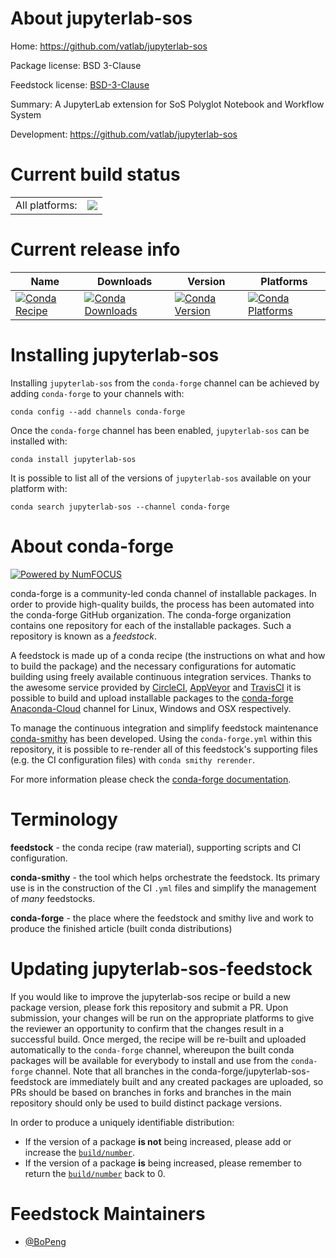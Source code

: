 About jupyterlab-sos
====================

Home: https://github.com/vatlab/jupyterlab-sos

Package license: BSD 3-Clause

Feedstock license: [BSD-3-Clause](https://github.com/conda-forge/jupyterlab-sos-feedstock/blob/master/LICENSE.txt)

Summary: A JupyterLab extension for SoS Polyglot Notebook and Workflow System

Development: https://github.com/vatlab/jupyterlab-sos

Current build status
====================


<table><tr><td>All platforms:</td>
    <td>
      <a href="https://dev.azure.com/conda-forge/feedstock-builds/_build/latest?definitionId=7774&branchName=master">
        <img src="https://dev.azure.com/conda-forge/feedstock-builds/_apis/build/status/jupyterlab-sos-feedstock?branchName=master">
      </a>
    </td>
  </tr>
</table>

Current release info
====================

| Name | Downloads | Version | Platforms |
| --- | --- | --- | --- |
| [![Conda Recipe](https://img.shields.io/badge/recipe-jupyterlab--sos-green.svg)](https://anaconda.org/conda-forge/jupyterlab-sos) | [![Conda Downloads](https://img.shields.io/conda/dn/conda-forge/jupyterlab-sos.svg)](https://anaconda.org/conda-forge/jupyterlab-sos) | [![Conda Version](https://img.shields.io/conda/vn/conda-forge/jupyterlab-sos.svg)](https://anaconda.org/conda-forge/jupyterlab-sos) | [![Conda Platforms](https://img.shields.io/conda/pn/conda-forge/jupyterlab-sos.svg)](https://anaconda.org/conda-forge/jupyterlab-sos) |

Installing jupyterlab-sos
=========================

Installing `jupyterlab-sos` from the `conda-forge` channel can be achieved by adding `conda-forge` to your channels with:

```
conda config --add channels conda-forge
```

Once the `conda-forge` channel has been enabled, `jupyterlab-sos` can be installed with:

```
conda install jupyterlab-sos
```

It is possible to list all of the versions of `jupyterlab-sos` available on your platform with:

```
conda search jupyterlab-sos --channel conda-forge
```


About conda-forge
=================

[![Powered by NumFOCUS](https://img.shields.io/badge/powered%20by-NumFOCUS-orange.svg?style=flat&colorA=E1523D&colorB=007D8A)](http://numfocus.org)

conda-forge is a community-led conda channel of installable packages.
In order to provide high-quality builds, the process has been automated into the
conda-forge GitHub organization. The conda-forge organization contains one repository
for each of the installable packages. Such a repository is known as a *feedstock*.

A feedstock is made up of a conda recipe (the instructions on what and how to build
the package) and the necessary configurations for automatic building using freely
available continuous integration services. Thanks to the awesome service provided by
[CircleCI](https://circleci.com/), [AppVeyor](https://www.appveyor.com/)
and [TravisCI](https://travis-ci.com/) it is possible to build and upload installable
packages to the [conda-forge](https://anaconda.org/conda-forge)
[Anaconda-Cloud](https://anaconda.org/) channel for Linux, Windows and OSX respectively.

To manage the continuous integration and simplify feedstock maintenance
[conda-smithy](https://github.com/conda-forge/conda-smithy) has been developed.
Using the ``conda-forge.yml`` within this repository, it is possible to re-render all of
this feedstock's supporting files (e.g. the CI configuration files) with ``conda smithy rerender``.

For more information please check the [conda-forge documentation](https://conda-forge.org/docs/).

Terminology
===========

**feedstock** - the conda recipe (raw material), supporting scripts and CI configuration.

**conda-smithy** - the tool which helps orchestrate the feedstock.
                   Its primary use is in the construction of the CI ``.yml`` files
                   and simplify the management of *many* feedstocks.

**conda-forge** - the place where the feedstock and smithy live and work to
                  produce the finished article (built conda distributions)


Updating jupyterlab-sos-feedstock
=================================

If you would like to improve the jupyterlab-sos recipe or build a new
package version, please fork this repository and submit a PR. Upon submission,
your changes will be run on the appropriate platforms to give the reviewer an
opportunity to confirm that the changes result in a successful build. Once
merged, the recipe will be re-built and uploaded automatically to the
`conda-forge` channel, whereupon the built conda packages will be available for
everybody to install and use from the `conda-forge` channel.
Note that all branches in the conda-forge/jupyterlab-sos-feedstock are
immediately built and any created packages are uploaded, so PRs should be based
on branches in forks and branches in the main repository should only be used to
build distinct package versions.

In order to produce a uniquely identifiable distribution:
 * If the version of a package **is not** being increased, please add or increase
   the [``build/number``](https://conda.io/docs/user-guide/tasks/build-packages/define-metadata.html#build-number-and-string).
 * If the version of a package **is** being increased, please remember to return
   the [``build/number``](https://conda.io/docs/user-guide/tasks/build-packages/define-metadata.html#build-number-and-string)
   back to 0.

Feedstock Maintainers
=====================

* [@BoPeng](https://github.com/BoPeng/)

